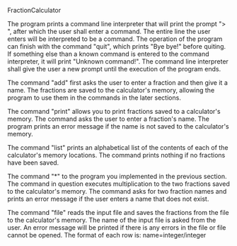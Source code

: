 FractionCalculator

The program prints a command line interpreter that will print the prompt "> ",
after which the user shall enter a command. The entire line the user enters will
be interpreted to be a command. The operation of the program can finish with the
command "quit", which prints "Bye bye!" before quiting. If something else than a
known command is entered to the command interpreter, it will print
"Unknown command!". The command line interpreter shall give the user a new
prompt until the execution of the program ends.

The command "add" first asks the user to enter a fraction and then give it a
name. The fractions are saved to the calculator's memory, allowing the program
to use them in the commands in the later sections.

The command "print" allows you to print fractions saved to a calculator's
memory. The command asks the user to enter a fraction's name. The program prints
an error message if the name is not saved to the calculator's memory.

The command "list" prints an alphabetical list of the contents of each of the
calculator's memory locations. The command prints nothing if no fractions have
been saved.

The command "*" to the program you implemented in the previous section. The
command in question executes multiplication to the two fractions saved to the
calculator's memory. The command asks for two fraction names and prints an error
message if the user enters a name that does not exist.

The command "file" reads the input file and saves the fractions from the file to
the calculator's memory. The name of the input file is asked from the user. An
error message will be printed if there is any errors in the file or file cannot
be opened. The format of each row is: name=integer/integer
